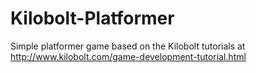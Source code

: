 # Kilobolt-Platformer
Simple platformer game based on the Kilobolt tutorials at http://www.kilobolt.com/game-development-tutorial.html
